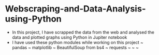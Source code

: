 # Webscraping-and-Data-Analysis-using-Python

 - In this project, I have scrapped the data from the web and analysed the data and plotted graphs using Python in Jupiter notebook
 - I have used these python modules while working on this project
   ~ pandas
   ~ matplotlib
   ~ BeautifulSoup from bs4 
   ~ requests
   ~ 
   ~
   ~
